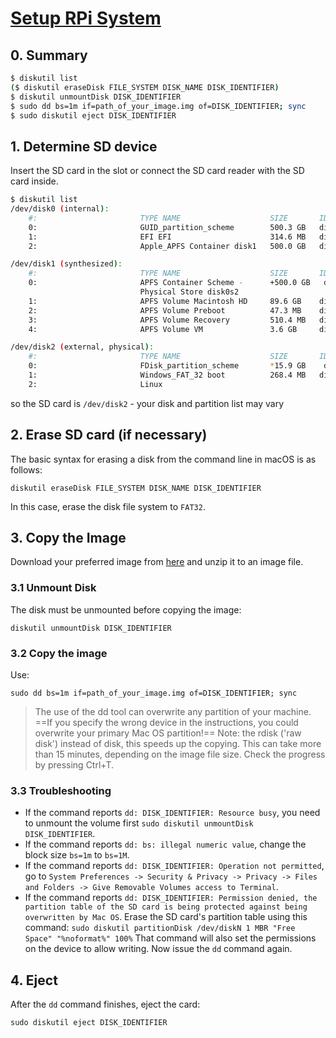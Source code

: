 # [Setup RPi System](https://www.raspberrypi.org/documentation/installation/installing-images/mac.md)
## 0. Summary
```sh
$ diskutil list
($ diskutil eraseDisk FILE_SYSTEM DISK_NAME DISK_IDENTIFIER)
$ diskutil unmountDisk DISK_IDENTIFIER
$ sudo dd bs=1m if=path_of_your_image.img of=DISK_IDENTIFIER; sync
$ sudo diskutil eject DISK_IDENTIFIER
```

## 1. Determine SD device
Insert the SD card in the slot or connect the SD card reader with the SD card inside.

```sh
$ diskutil list
/dev/disk0 (internal):
    #:                       TYPE NAME                    SIZE       IDENTIFIER
    0:                       GUID_partition_scheme        500.3 GB   disk0
    1:                       EFI EFI                      314.6 MB   disk0s1
    2:                       Apple_APFS Container disk1   500.0 GB   disk0s2

/dev/disk1 (synthesized):
    #:                       TYPE NAME                    SIZE       IDENTIFIER
    0:                       APFS Container Scheme -      +500.0 GB   disk1
                             Physical Store disk0s2
    1:                       APFS Volume Macintosh HD     89.6 GB    disk1s1
    2:                       APFS Volume Preboot          47.3 MB    disk1s2
    3:                       APFS Volume Recovery         510.4 MB   disk1s3
    4:                       APFS Volume VM               3.6 GB     disk1s4

/dev/disk2 (external, physical):
    #:                       TYPE NAME                    SIZE       IDENTIFIER
    0:                       FDisk_partition_scheme       *15.9 GB    disk2
    1:                       Windows_FAT_32 boot          268.4 MB   disk2s1
    2:                       Linux     
```

so the SD card is `/dev/disk2` - your disk and partition list may vary

## 2. Erase SD card (if necessary)
The basic syntax for erasing a disk from the command line in macOS is as follows:

`diskutil eraseDisk FILE_SYSTEM DISK_NAME DISK_IDENTIFIER`

In this case, erase the disk file system to `FAT32`.

## 3. Copy the Image
Download your preferred image from [here](https://www.raspberrypi.org/software/operating-systems/) and unzip it to an image file.

### 3.1 Unmount Disk
The disk must be unmounted before copying the image: 

`diskutil unmountDisk DISK_IDENTIFIER`

### 3.2 Copy the image
Use:

`sudo dd bs=1m if=path_of_your_image.img of=DISK_IDENTIFIER; sync`

> The use of the dd tool can overwrite any partition of your machine. ==If you specify the wrong device in the instructions, you could overwrite your primary Mac OS partition!==
> Note: the rdisk ('raw disk') instead of disk, this speeds up the copying.
> This can take more than 15 minutes, depending on the image file size. Check the progress by pressing Ctrl+T.

### 3.3 Troubleshooting
- If the command reports `dd: DISK_IDENTIFIER: Resource busy`, you need to unmount the volume first `sudo diskutil unmountDisk DISK_IDENTIFIER`.
- If the command reports `dd: bs: illegal numeric value`, change the block size `bs=1m` to `bs=1M`.
- If the command reports `dd: DISK_IDENTIFIER: Operation not permitted`, go to `System Preferences -> Security & Privacy -> Privacy -> Files and Folders -> Give Removable Volumes access to Terminal`.
- If the command reports `dd: DISK_IDENTIFIER: Permission denied, the partition table of the SD card is being protected against being overwritten by Mac OS`. Erase the SD card's partition table using this command: `sudo diskutil partitionDisk /dev/diskN 1 MBR "Free Space" "%noformat%" 100%` That command will also set the permissions on the device to allow writing. Now issue the `dd` command again.

## 4. Eject
After the `dd` command finishes, eject the card:

`sudo diskutil eject DISK_IDENTIFIER`

<!--stackedit_data:
eyJoaXN0b3J5IjpbMTMwNjk2MTg2MiwtMTYwNjA3NTM2MV19
-->